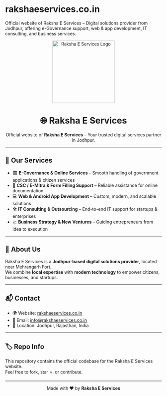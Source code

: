 # rakshaeservices.co.in
Official website of Raksha E Services – Digital solutions provider from Jodhpur, offering e-Governance support, web &amp; app development, IT consulting, and business services.

<p align="center">
  <!-- Replace with your logo -->
  <img src="assets/raksha-logo.png" alt="Raksha E Services Logo" width="200"/>
</p>

<h1 align="center">🌐 Raksha E Services</h1>

<p align="center">
Official website of <b>Raksha E Services</b> – Your trusted digital services partner in Jodhpur.
</p>

---

## 🚀 Our Services
- 🏛️ **E-Governance & Online Services** – Smooth handling of government applications & citizen services  
- 📄 **CSC / E-Mitra & Form Filling Support** – Reliable assistance for online documentation  
- 💻 **Web & Android App Development** – Custom, modern, and scalable solutions  
- 🛠️ **IT Consulting & Outsourcing** – End-to-end IT support for startups & enterprises  
- 📈 **Business Strategy & New Ventures** – Guiding entrepreneurs from idea to execution  

---

## 📍 About Us
Raksha E Services is a **Jodhpur-based digital solutions provider**, located near Mehrangarh Fort.  
We combine **local expertise** with **modern technology** to empower citizens, businesses, and startups.

---

## 📬 Contact
- 🌍 Website: [rakshaeservices.co.in](https://rakshaeservices.co.in)  
- 📧 Email: info@rakshaeservices.co.in  
- 📍 Location: Jodhpur, Rajasthan, India  

---

## 🏷️ Repo Info
This repository contains the official codebase for the Raksha E Services website.  
Feel free to fork, star ⭐, or contribute.

---

<p align="center">
Made with ❤️ by <b>Raksha E Services</b>
</p>

